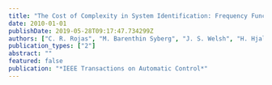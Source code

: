 ```yaml
---
title: "The Cost of Complexity in System Identification: Frequency Function Estimation of Finite Impulse Response Systems"
date: 2010-01-01
publishDate: 2019-05-28T09:17:47.734299Z
authors: ["C. R. Rojas", "M. Barenthin Syberg", "J. S. Welsh", "H. Hjalmarsson"]
publication_types: ["2"]
abstract: ""
featured: false
publication: "*IEEE Transactions on Automatic Control*"
---
```


